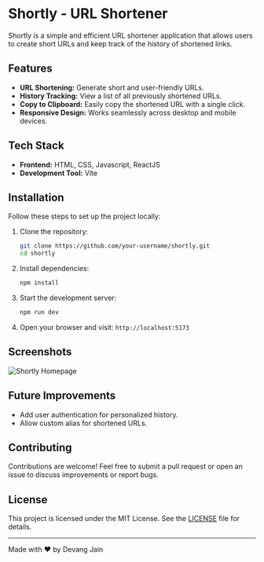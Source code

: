 # Shortly - URL Shortener

Shortly is a simple and efficient URL shortener application that allows users to create short URLs and keep track of the history of shortened links. 
## Features

- **URL Shortening:** Generate short and user-friendly URLs.
- **History Tracking:** View a list of all previously shortened URLs.
- **Copy to Clipboard:** Easily copy the shortened URL with a single click.
- **Responsive Design:** Works seamlessly across desktop and mobile devices.

## Tech Stack

- **Frontend:** HTML, CSS, Javascript, ReactJS
- **Development Tool:** Vite

## Installation

Follow these steps to set up the project locally:

1. Clone the repository:
   ```bash
   git clone https://github.com/your-username/shortly.git
   cd shortly
   ```

2. Install dependencies:
   ```bash
   npm install
   ```

3. Start the development server:
   ```bash
   npm run dev
   ```

4. Open your browser and visit: `http://localhost:5173`

## Screenshots

![Shortly Homepage](./src/assets/images "Shortly Homepage")

## Future Improvements

- Add user authentication for personalized history.
- Allow custom alias for shortened URLs.

## Contributing

Contributions are welcome! Feel free to submit a pull request or open an issue to discuss improvements or report bugs.

## License

This project is licensed under the MIT License. See the [LICENSE](LICENSE) file for details.

---

Made with ❤️ by Devang Jain
